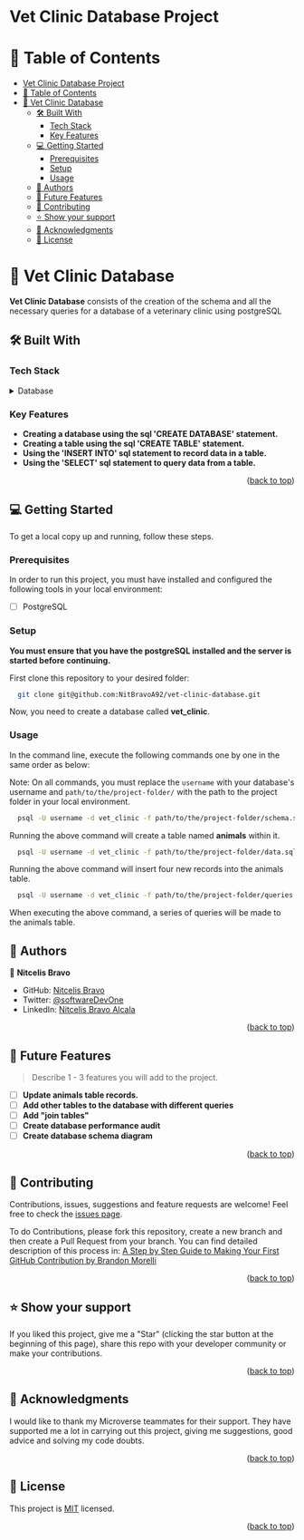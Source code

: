 # Vet Clinic Database Project

<a name="readme-top"></a>

<!-- TABLE OF CONTENTS -->

# 📗 Table of Contents

- [Vet Clinic Database Project](#vet-clinic-database-project)
- [📗 Table of Contents](#-table-of-contents)
- [📖 Vet Clinic Database ](#-vet-clinic-database-)
  - [🛠 Built With ](#-built-with-)
    - [Tech Stack ](#tech-stack-)
    - [Key Features ](#key-features-)
  - [💻 Getting Started ](#-getting-started-)
    - [Prerequisites](#prerequisites)
    - [Setup](#setup)
    - [Usage](#usage)
  - [👥 Authors ](#-authors-)
  - [🔭 Future Features ](#-future-features-)
  - [🤝 Contributing ](#-contributing-)
  - [⭐️ Show your support ](#️-show-your-support-)
  - [🙏 Acknowledgments ](#-acknowledgments-)
  - [📝 License ](#-license-)

<!-- PROJECT DESCRIPTION -->

# 📖 Vet Clinic Database <a name="about-project"></a>

**Vet Clinic Database** consists of the creation of the schema and all the necessary queries for a database of a veterinary clinic using postgreSQL

## 🛠 Built With <a name="built-with"></a>

### Tech Stack <a name="tech-stack"></a>

<details>
<summary>Database</summary>
  <ul>
    <li><a href="https://www.postgresql.org/">PostgreSQL</a></li>
  </ul>
</details>

<!-- Features -->

### Key Features <a name="key-features"></a>

- **Creating a database using the sql 'CREATE DATABASE' statement.**
- **Creating a table using the sql 'CREATE TABLE' statement.**
- **Using the 'INSERT INTO' sql statement to record data in a table.**
- **Using the 'SELECT' sql statement to query data from a table.**

<p align="right">(<a href="#readme-top">back to top</a>)</p>

<!-- GETTING STARTED -->

## 💻 Getting Started <a name="getting-started"></a>

To get a local copy up and running, follow these steps.

### Prerequisites

In order to run this project, you must have installed and configured the following tools in your local environment:

- [ ] PostgreSQL

### Setup

**You must ensure that you have the postgreSQL installed and the server is started before continuing.**


First clone this repository to your desired folder:

```sh
  git clone git@github.com:NitBravoA92/vet-clinic-database.git
```

Now, you need to create a database called **vet_clinic**.


### Usage

In the command line, execute the following commands one by one in the same order as below:

Note: On all commands, you must replace the `username` with your database's username and `path/to/the/project-folder/` with the path to the project folder in your local environment.

```sh
  psql -U username -d vet_clinic -f path/to/the/project-folder/schema.sql;
```
Running the above command will create a table named **animals** within it.



```sh
  psql -U username -d vet_clinic -f path/to/the/project-folder/data.sql
```
Running the above command will insert four new records into the animals table.



```sh
  psql -U username -d vet_clinic -f path/to/the/project-folder/queries.sql
```
When executing the above command, a series of queries will be made to the animals table.

<!-- AUTHORS -->

## 👥 Authors <a name="authors"></a>

👤 **Nitcelis Bravo**

- GitHub: [Nitcelis Bravo](https://github.com/NitBravoA92)
- Twitter: [@softwareDevOne](https://twitter.com/softwareDevOne)
- LinkedIn: [Nitcelis Bravo Alcala](https://www.linkedin.com/in/nitcelis-bravo-alcala-b65340158)

<p align="right">(<a href="#readme-top">back to top</a>)</p>

<!-- FUTURE FEATURES -->

## 🔭 Future Features <a name="future-features"></a>

> Describe 1 - 3 features you will add to the project.

- [ ] **Update animals table records.**
- [ ] **Add other tables to the database with different queries**
- [ ] **Add "join tables"**
- [ ] **Create database performance audit**
- [ ] **Create database schema diagram**

<p align="right">(<a href="#readme-top">back to top</a>)</p>

<!-- CONTRIBUTING -->

## 🤝 Contributing <a name="contributing"></a>

Contributions, issues, suggestions and feature requests are welcome!
Feel free to check the [issues page](../../issues/).

To do Contributions, please fork this repository, create a new branch and then create a Pull Request from your branch. You can find detailed description of this process in: [A Step by Step Guide to Making Your First GitHub Contribution by Brandon Morelli](https://codeburst.io/a-step-by-step-guide-to-making-your-first-github-contribution-5302260a2940)

<p align="right">(<a href="#readme-top">back to top</a>)</p>

<!-- SUPPORT -->

## ⭐️ Show your support <a name="support"></a>

If you liked this project, give me a "Star" (clicking the star button at the beginning of this page), share this repo with your developer community or make your contributions.

<p align="right">(<a href="#readme-top">back to top</a>)</p>

<!-- ACKNOWLEDGEMENTS -->

## 🙏 Acknowledgments <a name="acknowledgements"></a>

I would like to thank my Microverse teammates for their support. They have supported me a lot in carrying out this project, giving me suggestions, good advice and solving my code doubts.

<p align="right">(<a href="#readme-top">back to top</a>)</p>

<!-- LICENSE -->

## 📝 License <a name="license"></a>

This project is [MIT](./LICENSE) licensed.

<p align="right">(<a href="#readme-top">back to top</a>)</p>
